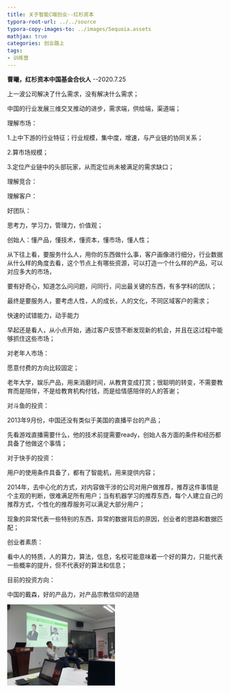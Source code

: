 ```yaml
---
title: 关于智能C端创业--红杉资本
typora-root-url: ../../source
typora-copy-images-to: ../images/Sequoia.assets
mathjax: true
categories: 创业路上
tags:
- 训练营
---
```


 **曹曦，红杉资本中国基金合伙人** --2020.7.25

上一波公司解决了什么需求，没有解决什么需求；

中国的行业发展三维交叉推动的进步，需求端，供给端，渠道端；

理解市场：

1.上中下游的行业特征；行业规模，集中度，增速，与产业链的协同关系；

2.算市场规模；

3.定位产业链中的头部玩家，从而定位尚未被满足的需求缺口；

理解竞合：

理解客户：

好团队：

思考力，学习力，管理力，价值观；

创始人：懂产品，懂技术，懂资本，懂市场，懂人性；

从下往上看，要服务什么人，用你的东西做什么事，客户画像进行细分，行业数据从什么样的角度去看，这个节点上有哪些资源，可以打造一个什么样的产品，可以对应多大的市场，

要有好奇心，知道怎么问问题，问同行，问出最关键的东西，有多学科的团队；

最终是要服务人，要考虑人性，人的成长，人的文化，不同区域客户的需求；

快速的试错能力，动手能力

早起还是看人，从小点开始，通过客户反馈不断发现新的机会，并且在这过程中能够抓住这些市场；

 

对老年人市场：

愿意付费的方向比较固定；

老年大学，娱乐产品，用来消磨时间，从教育变成打赏；很聪明的转变，不需要教育而是陪伴，不是给教育机构付钱，而是给情感陪伴的人的答谢；

 

对斗鱼的投资：

2013年9月份，中国还没有类似于美国的直播平台的产品；

先看游戏直播需要什么，他的技术前提需要ready，创始人各方面的条件和经历都具备了他做这个事情；

对于快手的投资：

用户的使用条件具备了，都有了智能机，用来提供内容；

2014年，去中心化的方式，对内容做干涉的公司对用户做推荐，推荐这件事情是个主观的判断，很难满足所有用户；当有机器学习的推荐东西，每个人建立自己的推荐方式，个性化的推荐服务可以满足大部分用户；

现象的异常代表一些特别的东西，异常的数据背后的原因，创业者的思路和数据匹配；

创业者素质：

看中人的特质，人的算力，算法，信息，名校可能意味着一个好的算力，只能代表一些概率的提升，但不代表好的算法和信息；

 目前的投资方向：

中国的戴森，好的产品力，对产品宗教信仰的追随

<img src="/images/Sequoia.assets/IMG_3595-9620181.jpeg" alt="IMG_3595" width ="50%" style="zoom:25%;"/>